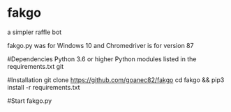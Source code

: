 # fakgo
 a simpler raffle bot

fakgo.py was for Windows 10 and Chromedriver is for version 87

#Dependencies
Python 3.6 or higher
Python modules listed in the requirements.txt
git 

#Installation
git clone https://github.com/goanec82/fakgo
cd fakgo && pip3 install -r requirements.txt

#Start
fakgo.py
